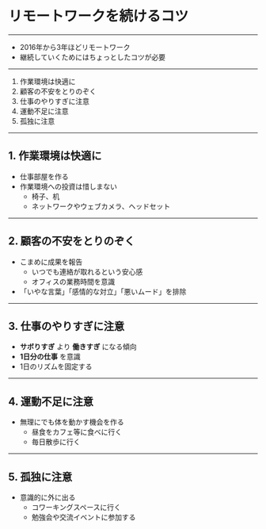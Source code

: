 # リモートワークを続けるコツ

---

- 2016年から3年ほどリモートワーク
- 継続していくためにはちょっとしたコツが必要

---

1. 作業環境は快適に
2. 顧客の不安をとりのぞく
3. 仕事のやりすぎに注意
4. 運動不足に注意
5. 孤独に注意

---

## 1. 作業環境は快適に

- 仕事部屋を作る
- 作業環境への投資は惜しまない
  - 椅子、机
  - ネットワークやウェブカメラ、ヘッドセット

---

## 2. 顧客の不安をとりのぞく

- こまめに成果を報告
  - いつでも連絡が取れるという安心感
  - オフィスの業務時間を意識
- 「いやな言葉」「感情的な対立」「悪いムード」を排除

---

## 3. 仕事のやりすぎに注意

- **サボりすぎ** より **働きすぎ** になる傾向
- **1日分の仕事** を意識
- 1日のリズムを固定する

---

## 4. 運動不足に注意

- 無理にでも体を動かす機会を作る
  - 昼食をカフェ等に食べに行く
  - 毎日散歩に行く

---

## 5. 孤独に注意

- 意識的に外に出る
  - コワーキングスペースに行く
  - 勉強会や交流イベントに参加する

